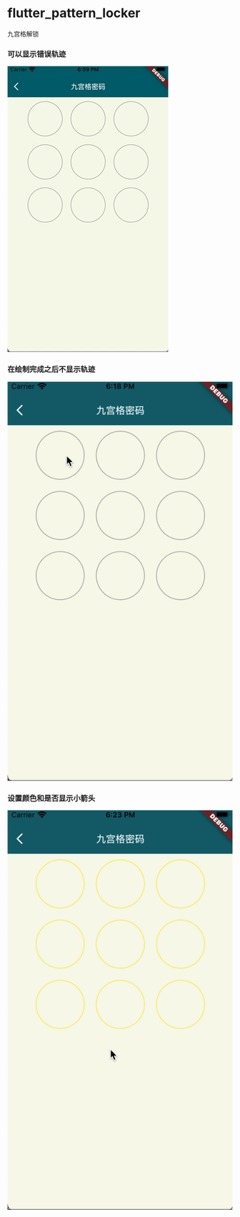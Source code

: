 
# flutter_pattern_locker
九宫格解锁

### 可以显示错误轨迹

![](https://raw.githubusercontent.com/Leekajun/ImageHosting/master/img/gif1.gif)

### 在绘制完成之后不显示轨迹

![](https://raw.githubusercontent.com/Leekajun/ImageHosting/master/img/gif2.gif)

### 设置颜色和是否显示小箭头

![](https://raw.githubusercontent.com/Leekajun/ImageHosting/master/img/gif3.gif)
